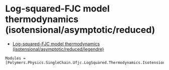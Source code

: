 # Log-squared-FJC model thermodynamics (isotensional/asymptotic/reduced)

  * [Log-squared-FJC model thermodynamics (isotensional/asymptotic/reduced/legendre)](../../../../../../../legendre)

```@autodocs
Modules = [Polymers.Physics.SingleChain.Ufjc.LogSquared.Thermodynamics.Isotensional.Asymptotic.Reduced]
```
